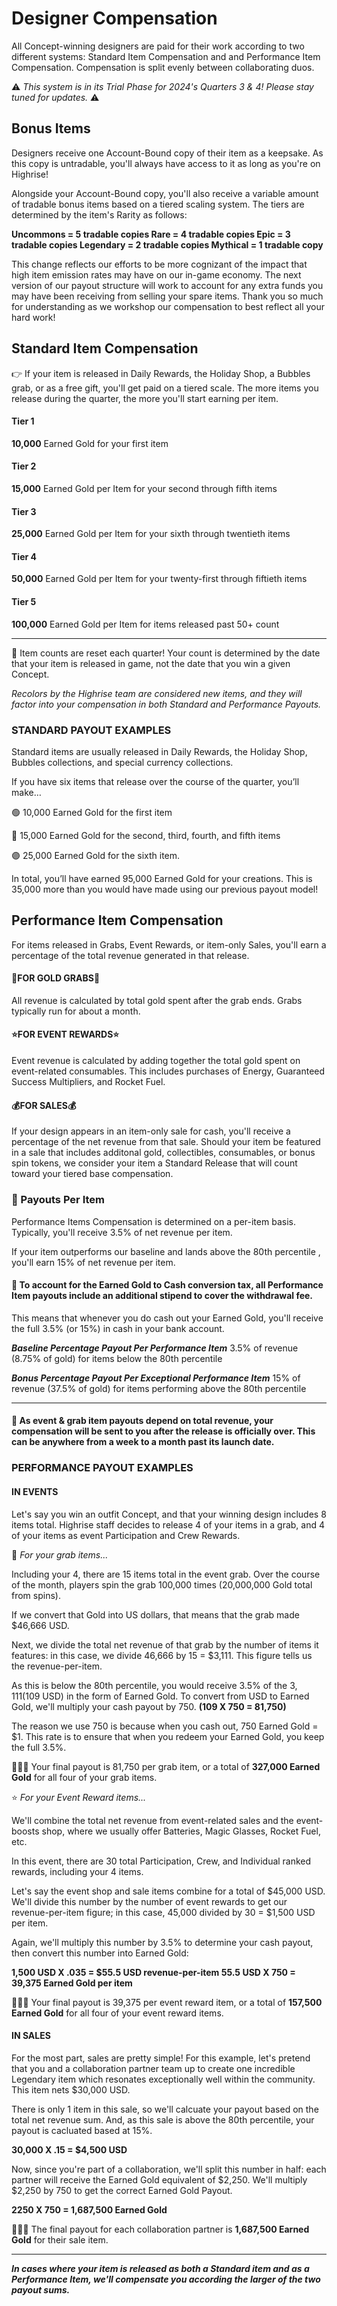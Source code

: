 # Designer Compensation

All Concept-winning designers are paid for their work according to two different systems: Standard Item Compensation and and Performance Item Compensation. 
 Compensation is split evenly between collaborating duos.

⚠️ *_This system is in its Trial Phase for 2024's Quarters 3 & 4! Please stay tuned for updates._* ⚠️

## Bonus Items 

Designers receive one Account-Bound copy of their item as a keepsake. As this copy is untradable, you'll always have access to it as long as you're on Highrise! 

Alongside your Account-Bound copy, you'll also receive a variable amount of tradable bonus items based on a tiered scaling system. The tiers are determined by the item's Rarity as follows: 

**Uncommons = 5 tradable copies
Rare = 4 tradable copies
Epic = 3 tradable copies
Legendary = 2 tradable copies
Mythical = 1 tradable copy**

This change reflects our efforts to be more cognizant of the impact that high item emission rates may have on our in-game economy. The next version of our payout structure will work to account for any extra funds you may have been receiving from selling your spare items. Thank you so much for understanding as we workshop our compensation to best reflect all your hard work!  



## Standard Item Compensation

👉 If your item is released in Daily Rewards, the Holiday Shop, a Bubbles grab, or as a free gift, you'll get paid on a tiered scale. 
The more items you release during the quarter, the more you'll start earning per item. 

#### Tier 1
**10,000** Earned Gold for your first item

#### Tier 2
**15,000** Earned Gold per Item for your second through fifth items

#### Tier 3
**25,000** Earned Gold per Item for your sixth through twentieth items

#### Tier 4
**50,000** Earned Gold per Item for your twenty-first through fiftieth items

#### Tier 5
**100,000** Earned Gold per Item for items released past 50+ count


** **

📅 Item counts are reset each quarter! Your count is determined by the date that your item is released in game, not the date that you win a given Concept. 

*Recolors by the Highrise team are considered new items, and they will factor into your compensation in both Standard and Performance Payouts.* 

### STANDARD PAYOUT EXAMPLES
Standard items are usually released in Daily Rewards, the Holiday Shop, Bubbles collections, and special currency collections. 

If you have six items that release over the course of the quarter, you’ll make… 

🟢 10,000 Earned Gold for the first item

🔵 15,000 Earned Gold for the second, third, fourth, and fifth items

🟣 25,000 Earned Gold for the sixth item. 

In total, you’ll have earned 95,000 Earned Gold for your creations. This is 35,000 more than you would have made using our previous payout model!


## Performance Item Compensation


For items released in Grabs, Event Rewards, or item-only Sales, you'll earn a percentage of the total revenue generated in that release. 

#### 🍄FOR GOLD GRABS🍄

All revenue is calculated by total gold spent after the grab ends. Grabs typically run for about a month. 

#### ⭐FOR EVENT REWARDS⭐
Event revenue is calculated by adding together the total gold spent on event-related consumables. This includes purchases of Energy, Guaranteed Success Multipliers, and Rocket Fuel. 

#### 💰FOR SALES💰
If your design appears in an item-only sale for cash, you'll receive a percentage of the net revenue from that sale. 
Should your item be featured in a sale that includes additonal gold, collectibles, consumables, or bonus spin tokens, we consider your item a Standard Release that will count toward your tiered base compensation. 

### 💸 Payouts Per Item

Performance Items Compensation is determined on a per-item basis.  
Typically, you'll receive 3.5% of net revenue per item. 

If your item outperforms our baseline and lands above the 80th percentile , you'll earn 15% of net revenue per item. 



#### 🔄 To account for the Earned Gold to Cash conversion tax, all Performance Item payouts include an additional stipend to cover the withdrawal fee. 
This means that whenever you do cash out your Earned Gold, you'll receive the full 3.5% (or 15%) in cash in your bank account. 

***Baseline Percentage Payout Per Performance Item***
3.5% of revenue (8.75% of gold) for items below the 80th percentile

***Bonus Percentage Payout Per Exceptional Performance Item***
15% of revenue (37.5% of gold) for items performing above the 80th percentile



** **

#### 📅 As event & grab item payouts depend on total revenue, your compensation will be sent to you after the release is officially over. This can be anywhere from a week to a month past its launch date. 


### PERFORMANCE PAYOUT EXAMPLES

#### IN EVENTS

Let's say you win an outfit Concept, and that your winning design includes 8 items total. 
Highrise staff decides to release 4 of your items in a grab, and 4 of your items as event Participation and Crew Rewards.

🍄 *_For your grab items..._*

Including your 4, there are 15 items total in the event grab. Over the course of the month, players spin the grab 100,000 times (20,000,000 Gold total from spins).

If we convert that Gold into US dollars, that means that the grab made $46,666 USD. 

Next, we divide the total net revenue of that grab by the number of items it features: in this case, we divide 46,666 by 15 = $3,111. This figure tells us the revenue-per-item. 

As this is below the 80th percentile, you would receive 3.5% of the $3,111 ($109 USD) in the form of Earned Gold. To convert from USD to Earned Gold, we'll multiply your cash payout by 750. 
**(109 X 750 = 81,750)**

The reason we use 750 is because when you cash out, 750 Earned Gold = $1. This rate is to ensure that when you redeem your Earned Gold, you keep the full 3.5%.

💸💸💸 Your final payout is 81,750 per grab item, or a total of **327,000 Earned Gold** for all four of your grab items.



⭐ *_For your Event Reward items..._*

We'll combine the total net revenue from event-related sales and the event-boosts shop, where we usually offer Batteries, Magic Glasses, Rocket Fuel, etc. 

In this event, there are 30 total Participation, Crew, and Individual ranked rewards, including your 4 items. 

Let's say the event shop and sale items combine for a total of $45,000 USD. We'll divide this number by the number of event rewards to get our revenue-per-item figure; in this case, 45,000 divided by 30 = $1,500 USD per item. 

Again, we'll multiply this number by 3.5% to determine your cash payout, then convert this number into Earned Gold: 

**1,500 USD X .035 = $55.5 USD revenue-per-item
55.5 USD X 750 = 39,375 Earned Gold per item**

💸💸💸 Your final payout is 39,375 per event reward item, or a total of **157,500 Earned Gold** for all four of your event reward items. 


#### IN SALES

For the most part, sales are pretty simple! For this example, let's pretend that you and a collaboration partner team up to create one incredible Legendary item which resonates exceptionally well within the community. This item nets $30,000 USD. 

There is only 1 item in this sale, so we'll calcuate your payout based on the total net revenue sum. And, as this sale is above the 80th percentile, your payout is cacluated based at 15%.

**30,000 X .15 = $4,500 USD**

Now, since you're part of a collaboration, we'll split this number in half: each partner will receive the Earned Gold equivalent of $2,250. We'll multiply $2,250 by 750 to get the correct Earned Gold Payout.

**2250 X 750 = 1,687,500 Earned Gold**

💸💸💸 The final payout for each collaboration partner is **1,687,500 Earned Gold** for their sale item. 



_____

_**In cases where your item is released as both a Standard item and as a Performance Item, we'll compensate you according the larger of the two payout sums.**_
